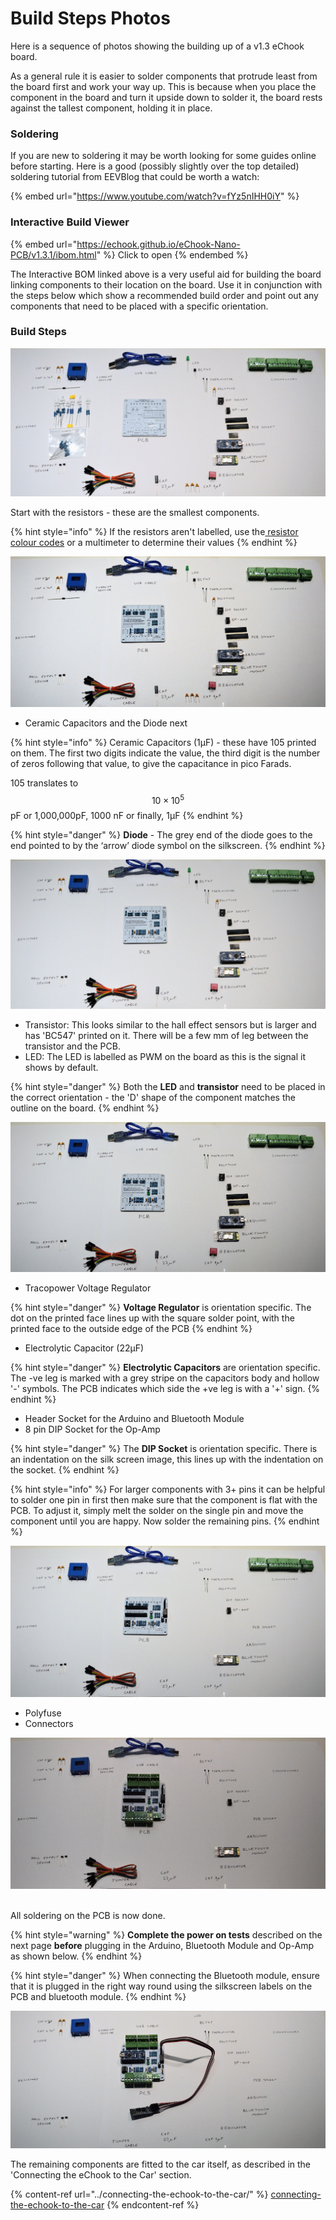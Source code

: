 # Build Steps Photos

Here is a sequence of photos showing the building up of a v1.3 eChook board.&#x20;

As a general rule it is easier to solder components that protrude least from the board first and work your way up. This is because when you place the component in the board and turn it upside down to solder it, the board rests against the tallest component, holding it in place.

### Soldering

If you are new to soldering it may be worth looking for some guides online before starting. Here is a good (possibly slightly over the top detailed) soldering tutorial from EEVBlog that could be worth a watch:&#x20;

{% embed url="https://www.youtube.com/watch?v=fYz5nIHH0iY" %}

### Interactive Build Viewer

{% embed url="https://echook.github.io/eChook-Nano-PCB/v1.3.1/ibom.html" %}
Click to open&#x20;
{% endembed %}

The Interactive BOM linked above is a very useful aid for building the board linking components to their location on the board. Use it in conjunction with the steps below which show a recommended build order and point out any components that need to be placed with a specific orientation.

### Build Steps

![PCB and all components laid out](<../.gitbook/assets/image (4).png>)

Start with the resistors - these are the smallest components.

{% hint style="info" %}
If the resistors aren't labelled, use the[ resistor colour codes](http://www.instructables.com/id/How-to-read-color-codes-from-resistors-1/) or a multimeter to determine their values
{% endhint %}



![All resistors soldered in place](<../.gitbook/assets/image (3).png>)

* Ceramic Capacitors and the Diode next

{% hint style="info" %}
Ceramic Capacitors (1μF) - these have 105 printed on them. The first two digits indicate the value, the third digit is the number of zeros following that value, to give the capacitance in pico Farads.

105 translates to $$10 \times10^5$$ pF or 1,000,000pF, 1000 nF or finally, 1μF
{% endhint %}

{% hint style="danger" %}
**Diode** - The grey end of the diode goes to the end pointed to by the ‘arrow’ diode symbol on the silkscreen.
{% endhint %}

![Diode and 1µF capacitors in place ](<../.gitbook/assets/image (8).png>)

* Transistor: This looks similar to the hall effect sensors but is larger and has 'BC547' printed on it.  There will be a few mm of leg between the transistor and the PCB. &#x20;
* LED: The LED is labelled as PWM on the board as this is the signal it shows by default.

{% hint style="danger" %}
Both the **LED** and **transistor** need to be placed in the correct orientation - the 'D' shape of the component matches the outline on the board.
{% endhint %}

![Transistor and LED added](<../.gitbook/assets/image (9).png>)

* Tracopower Voltage Regulator

{% hint style="danger" %}
**Voltage Regulator** is orientation specific.  The dot on the printed face lines up with the square solder point, with the printed face to the outside edge of the PCB
{% endhint %}

* Electrolytic Capacitor (22μF)

{% hint style="danger" %}
**Electrolytic Capacitors** are orientation specific. The -ve leg is marked with a grey stripe on the capacitors body and hollow '-' symbols. The PCB indicates which side the +ve leg is with a '+' sign.
{% endhint %}

* Header Socket for the Arduino and Bluetooth Module
* 8 pin DIP Socket for the Op-Amp

{% hint style="danger" %}
The **DIP Socket** is orientation specific.  There is an indentation on the silk screen image, this lines up with the indentation on the socket.
{% endhint %}

{% hint style="info" %}
For larger components with 3+ pins it can be helpful to solder one pin in first then make sure that the component is flat with the PCB. To adjust it, simply melt the solder on the single pin and move the component until you are happy. Now solder the remaining pins.
{% endhint %}

![DCDC regulator, 22uF Capacitor, Header and DIP Socket added.](<../.gitbook/assets/image (2).png>)

* Polyfuse
* Connectors

![Polyfuse and Connectors added.](<../.gitbook/assets/image (5).png>)

\
All soldering on the PCB is now done.&#x20;

{% hint style="warning" %}
**Complete the power on tests** described on the next page **before** plugging in the Arduino, Bluetooth Module and Op-Amp as shown below.
{% endhint %}

{% hint style="danger" %}
When connecting the Bluetooth module, ensure that it is plugged in the right way round using the silkscreen labels on the PCB and bluetooth module.
{% endhint %}

![](<../.gitbook/assets/image (6).png>)

The remaining components are fitted to the car itself, as described in the 'Connecting the eChook to the Car' section.

{% content-ref url="../connecting-the-echook-to-the-car/" %}
[connecting-the-echook-to-the-car](../connecting-the-echook-to-the-car/)
{% endcontent-ref %}


